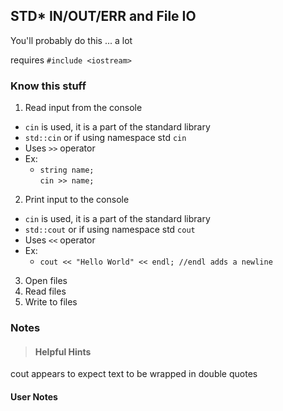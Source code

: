 ## STD* IN/OUT/ERR and File IO
You'll probably do this ... a lot

requires `#include <iostream>`
### Know this stuff
1. Read input from the console
  * `cin` is used, it is a part of the standard library
  * `std::cin` or if using namespace std `cin`
  * Uses `>>` operator
  * Ex:
    * `string name; `<br />
    `cin >> name;`
2. Print input to the console
  * `cin` is used, it is a part of the standard library
  * `std::cout` or if using namespace std `cout`
  * Uses `<<` operator
  * Ex:
    * `cout << "Hello World" << endl; //endl adds a newline`
3. Open files
4. Read files
5. Write to files

### Notes
>#### Helpful Hints
cout appears to expect text to be wrapped in double quotes

#### User Notes
